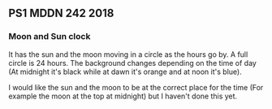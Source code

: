 ## PS1 MDDN 242 2018

### Moon and Sun clock

It has the sun and the moon moving in a circle as the hours go by. A full circle is 24 hours. 
The background changes depending on the time of day (At midnight it's black while at dawn it's orange and at noon it's blue).

I would like the sun and the moon to be at the correct place for the time (For example the moon at the top at midnight) but I haven't done this yet. 
